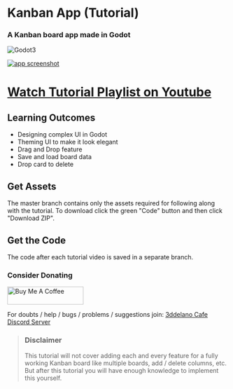 Kanban App (Tutorial)
=========================================
### A Kanban board app made in Godot

<img alt="Godot3" src="https://img.shields.io/badge/-Godot 3.3.x-478CBF?style=for-the-badge&logo=godotengine&logoWidth=20&logoColor=white" />

<a href="https://www.youtube.com/playlist?list=PL5t0hR7ADzumQ8eGjnMi6BrD7gzlg9o1r" target="_blank"><img alt="app screenshot" src="https://cdn.discordapp.com/attachments/360062738615107605/898503529923215370/Kanban_Board_xB35FuWb0N.png"></a>

# [Watch Tutorial Playlist on Youtube](https://www.youtube.com/playlist?list=PL5t0hR7ADzumQ8eGjnMi6BrD7gzlg9o1r)

Learning Outcomes
--------------

- Designing complex UI in Godot
- Theming UI to make it look elegant 
- Drag and Drop feature
- Save and load board data
- Drop card to delete


Get Assets
--------------

The master branch contains only the assets  required for following along with the tutorial. To download click the green "Code" button and then click "Download ZIP".


Get the Code
----------

The code after each tutorial video is saved in a separate branch.

### Consider Donating
<a href="https://www.buymeacoffee.com/3ddelano" target="_blank"><img height="41" width="174" src="https://cdn.buymeacoffee.com/buttons/v2/default-red.png" alt="Buy Me A Coffee" width="150" ></a>

For doubts / help / bugs / problems / suggestions join: [3ddelano Cafe Discord Server](https://discord.gg/FZY9TqW)


> ### Disclaimer
> This tutorial will not cover adding each and every feature for a fully working Kanban board like multiple boards, add / delete columns, etc. But after this tutorial you will have enough knowledge to implement this yourself.

